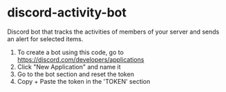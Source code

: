 # discord-activity-bot
Discord bot that tracks the activities of members of your server and sends an alert for selected items.

1. To create a bot using this code, go to https://discord.com/developers/applications
2. Click "New Application" and name it
3. Go to the bot section and reset the token
4. Copy + Paste the token in the 'TOKEN' section
